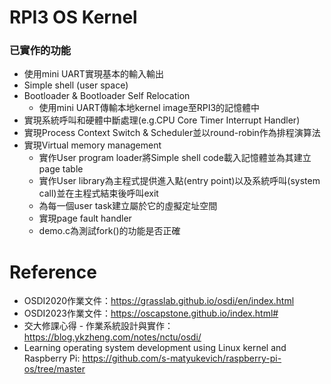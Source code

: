 # RPI3 OS Kernel
### 已實作的功能
* 使用mini UART實現基本的輸入輸出
* Simple shell (user space)
* Bootloader & Bootloader Self Relocation
  * 使用mini UART傳輸本地kernel image至RPI3的記憶體中
* 實現系統呼叫和硬體中斷處理(e.g.CPU Core Timer Interrupt Handler)
* 實現Process Context Switch & Scheduler並以round-robin作為排程演算法
* 實現Virtual memory management
  * 實作User program loader將Simple shell code載入記憶體並為其建立page table
  * 實作User library為主程式提供進入點(entry point)以及系統呼叫(system call)並在主程式結束後呼叫exit
  * 為每一個user task建立屬於它的虛擬定址空間
  * 實現page fault handler
  * demo.c為測試fork()的功能是否正確
# Reference
* OSDI2020作業文件：https://grasslab.github.io/osdi/en/index.html
* OSDI2023作業文件：https://oscapstone.github.io/index.html#
* 交大修課心得 - 作業系統設計與實作：https://blog.ykzheng.com/notes/nctu/osdi/
* Learning operating system development using Linux kernel and Raspberry Pi: https://github.com/s-matyukevich/raspberry-pi-os/tree/master
